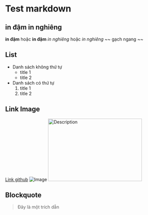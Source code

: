 # Test markdown
## in đậm in nghiêng

**in đậm** hoặc __in đậm__
*in nghiêng* hoặc _in nghiêng_
~~ gạch ngang ~~
## List
- Danh sách không thứ tự
    * title 1
    + title 2
- Danh sách có thứ tự
    1. title 1
    2. title 2
## Link Image
[Link github](https://github.com/TMI-HienNT/Training-TMI)
![Image](https://file.hstatic.net/1000051569/file/do_so_sinh_cc2186c049604a54912c851f3ede10c4.jpg)
<img src="https://file.hstatic.net/1000051569/file/do_so_sinh_cc2186c049604a54912c851f3ede10c4.jpg" alt="Description" width="300" height="200">
## Blockquote
> Đây là một trích dẫn
